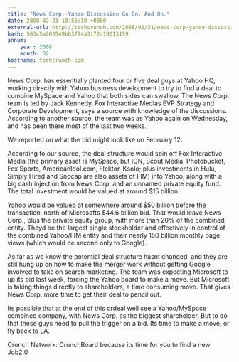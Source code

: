 ```yaml
---
title: "News Corp.-Yahoo Discussion Go On. And On."
date: 2008-02-21 10:56:18 +0000
external-url: http://techcrunch.com/2008/02/21/news-corp-yahoo-discussion-continue/
hash: 563c5a203549b83774a3172d10013159
annum:
    year: 2008
    month: 02
hostname: techcrunch.com
---
```


News Corp. has essentially planted four or five deal guys at Yahoo HQ, working directly with Yahoo business development to try to find a deal to combine MySpace and Yahoo that both sides can swallow. The News Corp. team is led by Jack Kennedy, Fox Interactive Medias EVP Strategy and Corporate Development, says a source with knowledge of the discussions. According to another source, the team was as Yahoo again on Wednesday, and has been there most of the last two weeks.

We reported on what the bid might look like on February 12:

According to our source, the deal structure would spin off Fox Interactive Media (the primary asset is MySpace, but IGN, Scout Media, Photobucket, Fox Sports, AmericanIdol.com, Flektor, Ksolo; plus investments in Hulu, Simply Hired and Snocap are also assets of FIM) into Yahoo, along with a big cash injection from News Corp. and an unnamed private equity fund. The total investment would be valued at around $15 billion.

Yahoo would be valued at somewhere around $50 billion before the transaction, north of Microsofts $44.6 billion bid. That would leave News Corp., plus the private equity group, with more than 20% of the combined entity. Theyd be the largest single stockholder and effectively in control of the combined Yahoo/FIM entity and their nearly 150 billion monthly page views (which would be second only to Google).

As far as we know the potential deal structure hasnt changed, and they are still hung up on how to make the merger work without getting Google involved to take on search marketing. The team was expecting Microsoft to up its bid last week, forcing the Yahoo board to make a move. But Microsoft is taking things directly to shareholders, a time consuming move. That gives News Corp. more time to get their deal to pencil out.

Its possible that at the end of this ordeal well see a Yahoo/MySpace combined company, with News Corp. as the biggest shareholder.  But to do that these guys need to pull the trigger on a bid. Its time to make a move, or fly back to LA.

Crunch Network:  CrunchBoard because its time for you to find a new Job2.0
